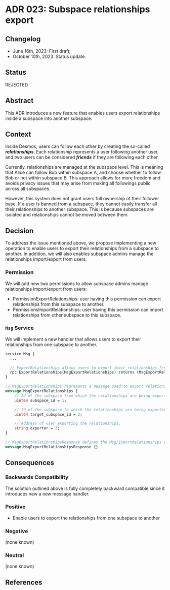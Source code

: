 # ADR 023: Subspace relationships export

## Changelog

- June 16th, 2023: First draft;
- October 10th, 2023: Status update.

## Status
REJECTED

## Abstract

This ADR introduces a new feature that enables users export relationships inside a subspace into another subspace.

## Context

Inside Desmos, users can follow each other by creating the so-called ___relationships___. Each relationship represents a user following another user, and two users can be considered ___friends___ if they are following each other.

Currently, relationships are managed at the subspace level. This is meaning that Alice can follow Bob within subspace A, and choose whether to follow Bob or not within subspace B. This approach allows for more freedom and avoids privacy issues that may arise from making all followings public across all subspaces.

However, this system does not grant users full ownership of their follower base. If a user is banned from a subspace, they cannot easily transfer all their relationships to another subspace. This is because subspaces are isolated and relationships cannot be moved between them.

## Decision

To address the issue mentioned above, we propose implementing a new operation to enable users to export their relationships from a subspace to another.
In addition, we will also enables subspace admins manage the relationships import/export from users.

### Permission

We will add new two permissions to allow subspace admins manage relationships import/export from users:

- PermissionExportRelationships: user having this permission can export relationships from this subspace to another.
- PermissionsImportRelationships: user having this permission can import relationships from other subspace to this subspace.

### `Msg` Service

We will implement a new handler that allows users to export their relationships from one subspace to another.

```proto
service Msg {
  ...

  // ExportRelationships allows users to export their relationships from one subspace to another
  rpc ExportRelationships(MsgExportRelationships) returns (MsgExportRelationshipsResponse);
}

// MsgExportRelationships represents a message used to export relationships from one subspace to another
message MsgExportRelationships {
    // Id of the subspace from which the relationships are being exported
    uint64 subspace_id = 1;

    // Id of the subspace to which the relationships are being exported
    uint64 target_subspace_id = 2;

    // Address of user exporting the relationships.
    string exporter = 3;
}

// MsgExportRelationshipsResponse defines the Msg/ExportRelationships response type
message MsgExportRelationshipsResponse {}
```

## Consequences

### Backwards Compatibility

The solution outlined above is fully completely backward compatible since it introduces new a new message handler.

### Positive

- Enable users to export the relationships from one subspace to another

### Negative

(none known)

### Neutral

(none known)

## References
